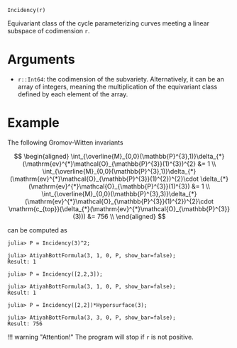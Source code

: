 ```
Incidency(r)
```

Equivariant class of the cycle parameterizing curves meeting a linear subspace of codimension `r`.

# Arguments

  * `r::Int64`: the codimension of the subvariety. Alternatively, it can be an array of integers, meaning the multiplication of the equivariant class defined by each element of the array.

# Example

The following Gromov-Witten invariants

$$
\begin{aligned}
\int_{\overline{M}_{0,0}(\mathbb{P}^{3},1)}\delta_{*}(\mathrm{ev}^{*}\mathcal{O}_{\mathbb{P}^{3}}(1)^{3})^{2} &= 1 \\
\int_{\overline{M}_{0,0}(\mathbb{P}^{3},1)}\delta_{*}(\mathrm{ev}^{*}\mathcal{O}_{\mathbb{P}^{3}}(1)^{2})^{2}\cdot \delta_{*}(\mathrm{ev}^{*}\mathcal{O}_{\mathbb{P}^{3}}(1)^{3}) &= 1 \\
\int_{\overline{M}_{0,0}(\mathbb{P}^{3},3)}\delta_{*}(\mathrm{ev}^{*}\mathcal{O}_{\mathbb{P}^{3}}(1)^{2})^{2}\cdot \mathrm{c_{top}}(\delta_{*}(\mathrm{ev}^{*}\mathcal{O}_{\mathbb{P}^{3}}(3))) &= 756 \\
\end{aligned}
$$

can be computed as

```jldoctest; setup = :(using AtiyahBott)
julia> P = Incidency(3)^2;

julia> AtiyahBottFormula(3, 1, 0, P, show_bar=false);
Result: 1

julia> P = Incidency([2,2,3]);

julia> AtiyahBottFormula(3, 1, 0, P, show_bar=false);
Result: 1

julia> P = Incidency([2,2])*Hypersurface(3);

julia> AtiyahBottFormula(3, 3, 0, P, show_bar=false);
Result: 756
```

!!! warning "Attention!"
    The program will stop if `r` is not positive.

